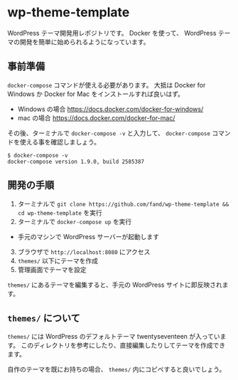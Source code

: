# wp-theme-template
WordPress テーマ開発用レポジトリです。
Docker を使って、 WordPress テーマの開発を簡単に始められるようになっています。

## 事前準備
`docker-compose` コマンドが使える必要があります。
大抵は Docker for Windows か Docker for Mac をインストールすれば良いはず。

- Windows の場合 https://docs.docker.com/docker-for-windows/
- mac の場合 https://docs.docker.com/docker-for-mac/

その後、ターミナルで `docker-compose -v` と入力して、 `docker-compose` コマンドを使える事を確認しましょう。

```
$ docker-compose -v
docker-compose version 1.9.0, build 2585387
```

## 開発の手順
1. ターミナルで `git clone https://github.com/fand/wp-theme-template && cd wp-theme-template` を実行
2. ターミナルで `docker-compose up` を実行
  - 手元のマシンで WordPress サーバーが起動します
3. ブラウザで `http://localhost:8080` にアクセス
4. `themes/` 以下にテーマを作成
5. 管理画面でテーマを設定

`themes/` にあるテーマを編集すると、手元の WordPress サイトに即反映されます。

## `themes/` について
`themes/` には WordPress のデフォルトテーマ twentyseventeen が入っています。
このディレクトリを参考にしたり、直接編集したりしてテーマを作成できます。

自作のテーマを既にお持ちの場合、 `themes/` 内にコピペすると良いでしょう。
